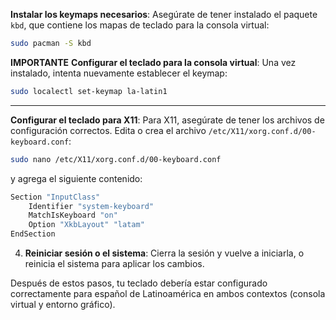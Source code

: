 
 **Instalar los keymaps necesarios**:
   Asegúrate de tener instalado el paquete `kbd`, que contiene los mapas de teclado para la consola virtual:
   ```sh
   sudo pacman -S kbd
   ```


**IMPORTANTE**
**Configurar el teclado para la consola virtual**:
   Una vez instalado, intenta nuevamente establecer el keymap:
   ```sh
   sudo localectl set-keymap la-latin1
   ```





---


**Configurar el teclado para X11**:
   Para X11, asegúrate de tener los archivos de configuración correctos. Edita o crea el archivo `/etc/X11/xorg.conf.d/00-keyboard.conf`:
   ```sh
   sudo nano /etc/X11/xorg.conf.d/00-keyboard.conf
   ```
   y agrega el siguiente contenido:
   ```sh
   Section "InputClass"
       Identifier "system-keyboard"
       MatchIsKeyboard "on"
       Option "XkbLayout" "latam"
   EndSection
   ```

4. **Reiniciar sesión o el sistema**:
   Cierra la sesión y vuelve a iniciarla, o reinicia el sistema para aplicar los cambios.

Después de estos pasos, tu teclado debería estar configurado correctamente para español de Latinoamérica en ambos contextos (consola virtual y entorno gráfico).